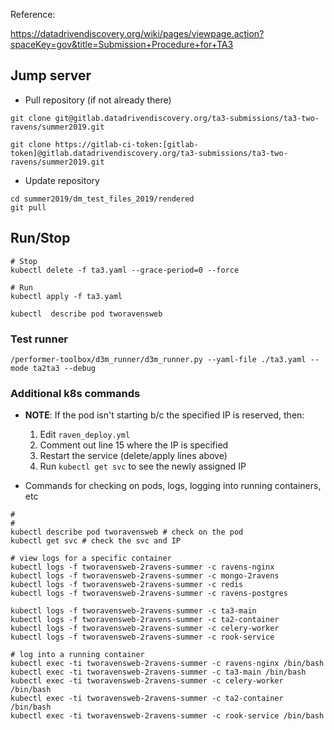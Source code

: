 Reference:

https://datadrivendiscovery.org/wiki/pages/viewpage.action?spaceKey=gov&title=Submission+Procedure+for+TA3

## Jump server

- Pull repository (if not already there)
```
git clone git@gitlab.datadrivendiscovery.org/ta3-submissions/ta3-two-ravens/summer2019.git

git clone https://gitlab-ci-token:[gitlab-token]@gitlab.datadrivendiscovery.org/ta3-submissions/ta3-two-ravens/summer2019.git

```

- Update repository

```
cd summer2019/dm_test_files_2019/rendered
git pull
```

## Run/Stop

```
# Stop
kubectl delete -f ta3.yaml --grace-period=0 --force

# Run
kubectl apply -f ta3.yaml

kubectl  describe pod tworavensweb
```

### Test runner

```
/performer-toolbox/d3m_runner/d3m_runner.py --yaml-file ./ta3.yaml --mode ta2ta3 --debug
```

### Additional k8s commands

- **NOTE**: If the pod isn't starting b/c the specified IP is reserved, then:
  1. Edit `raven_deploy.yml`
  1. Comment out line 15 where the IP is specified
  1. Restart the service (delete/apply lines above)
  1. Run `kubectl get svc` to see the newly assigned IP


- Commands for checking on pods, logs, logging into running containers, etc

```
#
#
kubectl describe pod tworavensweb # check on the pod
kubectl get svc # check the svc and IP

# view logs for a specific container
kubectl logs -f tworavensweb-2ravens-summer -c ravens-nginx
kubectl logs -f tworavensweb-2ravens-summer -c mongo-2ravens
kubectl logs -f tworavensweb-2ravens-summer -c redis
kubectl logs -f tworavensweb-2ravens-summer -c ravens-postgres

kubectl logs -f tworavensweb-2ravens-summer -c ta3-main
kubectl logs -f tworavensweb-2ravens-summer -c ta2-container
kubectl logs -f tworavensweb-2ravens-summer -c celery-worker
kubectl logs -f tworavensweb-2ravens-summer -c rook-service

# log into a running container
kubectl exec -ti tworavensweb-2ravens-summer -c ravens-nginx /bin/bash
kubectl exec -ti tworavensweb-2ravens-summer -c ta3-main /bin/bash
kubectl exec -ti tworavensweb-2ravens-summer -c celery-worker /bin/bash
kubectl exec -ti tworavensweb-2ravens-summer -c ta2-container /bin/bash
kubectl exec -ti tworavensweb-2ravens-summer -c rook-service /bin/bash
```
